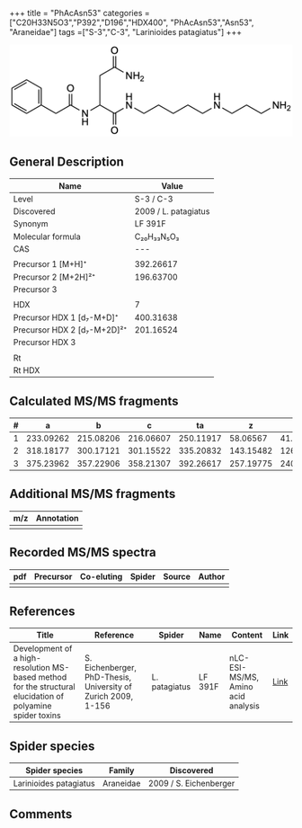 +++
title = "PhAcAsn53"
categories = ["C20H33N5O3","P392","D196","HDX400",
"PhAcAsn53","Asn53",
"Araneidae"]
tags =["S-3","C-3",
"Larinioides patagiatus"]
+++

![](/img/PhAcAsn53.png)

## General Description

| Name                        | Value                |
|-----------------------------|----------------------|
| Level                       | S-3 / C-3                   |
| Discovered                  | 2009 / L. patagiatus |
| Synonym                     | LF 391F              |
| Molecular formula           | C₂₀H₃₃N₅O₃           |
| CAS                         | ---                  |
|                             |                      |
| Precursor 1 [M+H]⁺          | 392.26617            |
| Precursor 2 [M+2H]²⁺        | 196.63700            |
| Precursor 3                 |                      |
|                             |                      |
| HDX                         | 7                    |
| Precursor HDX 1 [d₇-M+D]⁺   | 400.31638            |
| Precursor HDX 2 [d₇-M+2D]²⁺ | 201.16524            |
| Precursor HDX 3             |                      |
|                             |                      |
| Rt                          |                      |
| Rt HDX                      |                      |

## Calculated MS/MS fragments

| # | a         | b         | c         | ta        | z         | y         | tz        |
|---|-----------|-----------|-----------|-----------|-----------|-----------|-----------|
| 1 | 233.09262 | 215.08206 | 216.06607 | 250.11917 | 58.06567  | 41.03912  | 75.09222  |
| 2 | 318.18177 | 300.17121 | 301.15522 | 335.20832 | 143.15482 | 126.12827 | 160.18137 |
| 3 | 375.23962 | 357.22906 | 358.21307 | 392.26617 | 257.19775 | 240.17120 | 274.22430 |

## Additional MS/MS fragments

| m/z       | Annotation |
|-----------|------------|
|           |            |

## Recorded MS/MS spectra

| pdf | Precursor | Co-eluting | Spider | Source | Author |
|-----|-----------|------------|--------|--------|--------|
|     |           |            |        |        |        |

## References

| Title                                                                                                      | Reference                                                     | Spider        | Name    | Content       | Link                                                               |
|------------------------------------------------------------------------------------------------------------|---------------------------------------------------------------|---------------|---------|---------------|--------------------------------------------------------------------|
| Development of a high-resolution MS-based method for the structural elucidation of polyamine spider toxins | S. Eichenberger, PhD-Thesis, University of Zurich 2009, 1-156 | L. patagiatus | LF 391F | nLC-ESI-MS/MS, Amino acid analysis | [Link](https://www.zora.uzh.ch/id/eprint/12787/1/Eichenberger.pdf) |

## Spider species

| Spider species         | Family    | Discovered             |
|------------------------|-----------|------------------------|
| Larinioides patagiatus | Araneidae | 2009 / S. Eichenberger |

## Comments